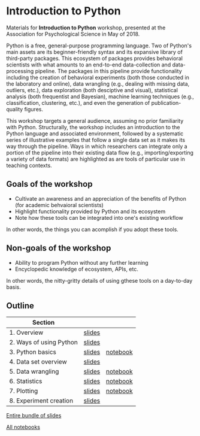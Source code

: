 # Introduction to Python

Materials for **Introduction to Python** workshop, presented at the Association for Psychological Science in May of 2018.

Python is a free, general-purpose programming language.  Two of Python's main assets are its beginner-friendly syntax and its expansive library of third-party packages.  This ecosystem of packages provides behavioral scientists with what amounts to an end-to-end data-collection and data-processing pipeline.  The packages in this pipeline provide functionality including the creation of behavioral experiments (both those conducted in the laboratory and online), data wrangling (e.g., dealing with missing data, outliers, etc.), data exploration (both desciptive and visual), statistical analysis (both frequentist and Bayesian), machine learning techniques (e.g., classification, clustering, etc.), and even the generation of publication-quality figures.

This workshop targets a general audience, assuming no prior familiarity with Python.  Structurally, the workshop includes an introduction to the Python language and associated environment, followed by a systematic series of illustrative examples that follow a single data set as it makes its way through the pipeline.  Ways in which researchers can integrate only a portion of the pipeline into their existing data flow (e.g., importing/exporting a variety of data formats) are highlighted as are tools of particular use in teaching contexts.

## Goals of the workshop
* Cultivate an awareness and an appreciation of the benefits of Python (for academic behvaioral scientists)
* Highlight functionality provided by Python and its ecosystem
* Note how these tools can be integrated into one's existing workflow

In other words, the things you can acomplish if you adopt these tools.

## Non-goals of the workshop
* Ability to program Python without any further learning
* Encyclopedic knowledge of ecosystem, APIs, etc.

In other words, the nitty-gritty details of using gthese tools on a day-to-day basis.


## Outline
| Section        |            |   |
| ------------- |:-------------:| :-----:|
|1. Overview |[slides](./slides/slides-1.pdf) | 
|2. Ways of using Python | [slides](./slides/slides-2.pdf) |  
|3. Python basics | [slides](./slides/slides-3.pdf) | [notebook](./notebooks/notebook-3.ipynb)
|4. Data set overview | [slides](./slides/slides-4.pdf) | 
|5. Data wrangling | [slides](./slides/slides-5.pdf) | [notebook](./notebooks/notebook-5.ipynb)
|6. Statistics | [slides](./slides/slides-6.pdf) | [notebook](./notebooks/notebook-6.ipynb)
|7. Plotting | [slides](./slides/slides-7.pdf) | [notebook](./notebooks/notebook-7.ipynb)
|8. Experiment creation | [slides](./slides/slides-8.pdf) | 

[Entire bundle of slides](./slides/slides-all.pdf)

[All notebooks](./notebooks/notebooks.zip)

